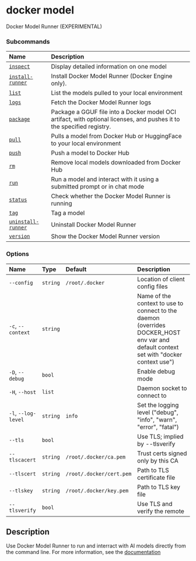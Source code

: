# docker model

<!---MARKER_GEN_START-->
Docker Model Runner (EXPERIMENTAL)

### Subcommands

| Name                                            | Description                                                                                                            |
|:------------------------------------------------|:-----------------------------------------------------------------------------------------------------------------------|
| [`inspect`](model_inspect.md)                   | Display detailed information on one model                                                                              |
| [`install-runner`](model_install-runner.md)     | Install Docker Model Runner (Docker Engine only).                                                                      |
| [`list`](model_list.md)                         | List the models pulled to your local environment                                                                       |
| [`logs`](model_logs.md)                         | Fetch the Docker Model Runner logs                                                                                     |
| [`package`](model_package.md)                   | Package a GGUF file into a Docker model OCI artifact, with optional licenses, and pushes it to the specified registry. |
| [`pull`](model_pull.md)                         | Pulls a model from Docker Hub or HuggingFace to your local environment                                                 |
| [`push`](model_push.md)                         | Push a model to Docker Hub                                                                                             |
| [`rm`](model_rm.md)                             | Remove local models downloaded from Docker Hub                                                                         |
| [`run`](model_run.md)                           | Run a model and interact with it using a submitted prompt or in chat mode                                              |
| [`status`](model_status.md)                     | Check whether the Docker Model Runner is running                                                                       |
| [`tag`](model_tag.md)                           | Tag a model                                                                                                            |
| [`uninstall-runner`](model_uninstall-runner.md) | Uninstall Docker Model Runner                                                                                          |
| [`version`](model_version.md)                   | Show the Docker Model Runner version                                                                                   |


### Options

| Name                | Type     | Default                  | Description                                                                                                                           |
|:--------------------|:---------|:-------------------------|:--------------------------------------------------------------------------------------------------------------------------------------|
| `--config`          | `string` | `/root/.docker`          | Location of client config files                                                                                                       |
| `-c`, `--context`   | `string` |                          | Name of the context to use to connect to the daemon (overrides DOCKER_HOST env var and default context set with "docker context use") |
| `-D`, `--debug`     | `bool`   |                          | Enable debug mode                                                                                                                     |
| `-H`, `--host`      | `list`   |                          | Daemon socket to connect to                                                                                                           |
| `-l`, `--log-level` | `string` | `info`                   | Set the logging level ("debug", "info", "warn", "error", "fatal")                                                                     |
| `--tls`             | `bool`   |                          | Use TLS; implied by --tlsverify                                                                                                       |
| `--tlscacert`       | `string` | `/root/.docker/ca.pem`   | Trust certs signed only by this CA                                                                                                    |
| `--tlscert`         | `string` | `/root/.docker/cert.pem` | Path to TLS certificate file                                                                                                          |
| `--tlskey`          | `string` | `/root/.docker/key.pem`  | Path to TLS key file                                                                                                                  |
| `--tlsverify`       | `bool`   |                          | Use TLS and verify the remote                                                                                                         |


<!---MARKER_GEN_END-->

## Description

Use Docker Model Runner to run and interract with AI models directly from the command line.
For more information, see the [documentation](https://docs.docker.com/model-runner/)

